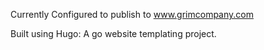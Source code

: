 Currently Configured to publish to www.grimcompany.com

Built using Hugo: A go website templating project. 